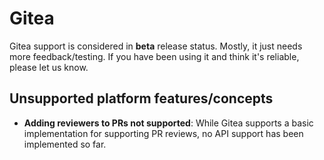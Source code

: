 # Gitea

Gitea support is considered in **beta** release status. Mostly, it just needs more feedback/testing. If you have been using it and think it's reliable, please let us know.

## Unsupported platform features/concepts

- **Adding reviewers to PRs not supported**: While Gitea supports a basic implementation for supporting PR reviews, no API support has been implemented so far.

